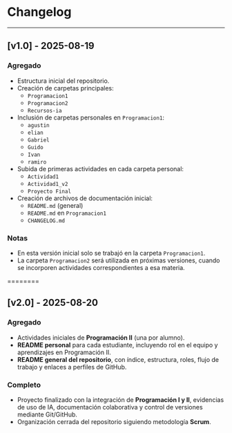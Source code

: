 # Changelog

---

## [v1.0] - 2025-08-19
### Agregado
- Estructura inicial del repositorio.
- Creación de carpetas principales:
  - `Programacion1`
  - `Programacion2`
  - `Recursos-ia`
- Inclusión de carpetas personales en `Programacion1`:
  - `agustin`
  - `elian`
  - `Gabriel`
  - `Guido`
  - `Ivan`
  - `ramiro`
- Subida de primeras actividades en cada carpeta personal:
  - `Actividad1`
  - `Actividad1_v2`
  - `Proyecto Final`
- Creación de archivos de documentación inicial:
  - `README.md` (general)
  - `README.md` en `Programacion1`
  - `CHANGELOG.md`

### Notas
- En esta versión inicial solo se trabajó en la carpeta `Programacion1`.  
- La carpeta `Programacion2` será utilizada en próximas versiones, cuando se incorporen actividades correspondientes a esa materia.

========

## [v2.0] - 2025-08-20
### Agregado
- Actividades iniciales de **Programación II** (una por alumno).  
- **README personal** para cada estudiante, incluyendo rol en el equipo y aprendizajes en Programación II.  
- **README general del repositorio**, con índice, estructura, roles, flujo de trabajo y enlaces a perfiles de GitHub.  

### Completo
- Proyecto finalizado con la integración de **Programación I y II**, evidencias de uso de IA, documentación colaborativa y control de versiones mediante Git/GitHub.  
- Organización cerrada del repositorio siguiendo metodología **Scrum**.  
